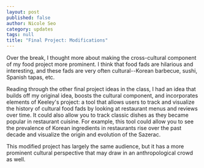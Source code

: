 ```yaml
---
layout: post
published: false
author: Nicole Seo
category: updates
tags: null
title: "Final Project: Modifications"
---
```


Over the break, I thought more about making the cross-cultural component of my food project more prominent. I think that food fads are hilarious and interesting, and these fads are very often cultural--Korean barbecue, sushi, Spanish tapas, etc. 

Reading through the other final project ideas in the class, I had an idea that builds off my original idea, boosts the cultural component, and incorporates elements of Keeley's project: a tool that allows users to track and visualize the history of cultural food fads by looking at restaurant menus and reviews over time. It could also allow you to track classic dishes as they became popular in restaurant cuisine. For example, this tool could allow you to see the prevalence of Korean ingredients in restaurants rise over the past decade and visualize the origin and evolution of the Sazerac.  

This modified project has largely the same audience, but it has a more prominent cultural perspective that may draw in an anthropological crowd as well.